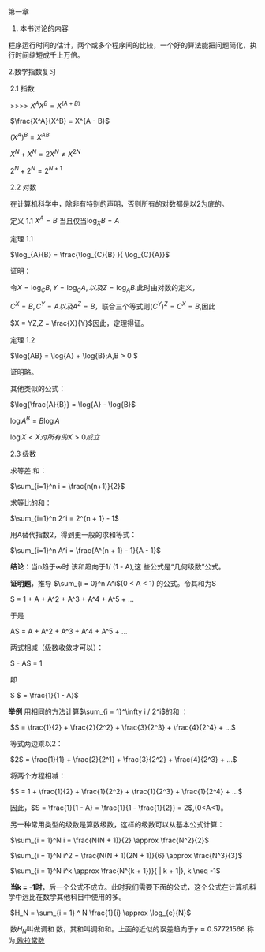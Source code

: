 第一章

1. 本书讨论的内容

​	程序运行时间的估计，两个或多个程序间的比较，一个好的算法能把问题简化，执行时间缩短成千上万倍。

   2.数学指数复习

​	2.1 指数

​		>>>>					$X^AX^B = X^{(A + B)}$

​							$\frac{X^A}{X^B} = X^{A - B}$

​							$(X^A)^B = X^{AB}$

​							$X^N + X^N = 2X^N  \neq X^{2N}$

​							$2^N + 2^N = 2^{N + 1}$

​	2.2 对数

​		在计算机科学中，除非有特别的声明，否则所有的对数都是以2为底的。

​		定义 1.1 $X^A = B$ 当且仅当$\log_{X}{B} = A$ 

​		定理 1.1 

​							$\log_{A}{B} = \frac{\log_{C}{B} }{ \log_{C}{A}}$

​		证明：

​			令$X = \log_{C}{B} , Y = \log_{C}{A},以及Z = \log_{A}{B}$.此时由对数的定义，

​			$C^X = B, C^Y = A 以及A^Z = B，$联合三个等式则$(C^Y)^Z = C^X = B$,因此

​			$X = YZ,Z = \frac{X}{Y}$因此，定理得证。

​		定理 1.2

​							$\log{AB} = \log{A} + \log{B};A,B > 0 $

​		证明略。

​		其他类似的公式：

​							$\log{\frac{A}{B}} = \log{A} - \log{B}$

​							$\log{A^B} =  B\log{A}$

​							$\log{X} < X 对所有的 X > 0 成立$

​	2.3 级数

​		求等差 和：

​							$\sum_{i=1}^n  i  = \frac{n(n+1)}{2}$		

​		求等比的和：

​							$\sum_{i=1}^n 2^i = 2^{n + 1} - 1$	

​		用A替代指数2，得到更一般的求和等式：

​							$\sum_{i=1}^n  A^i = \frac{A^{n + 1} - 1}{A - 1}$		

​			  **结论**：当n趋于$\infty$时 该和趋向于1/ (1 - A),这 些公式是“几何级数”公式。

​		**证明题**，推导 $\sum_{i = 0}^n A^i$(0 < A < 1) 的公式。令其和为S

​							S = 1 + A + A^2 + A^3 + A^4 + A^5 + ... 

​			于是

​							AS = A + A^2 + A^3 + A^4 + A^5 + ...

​			两式相减（级数收敛才可以）：

​							S - AS = 1

​			即 

​						        S $  = \frac{1}{1 - A}$

**举例** 用相同的方法计算$\sum_{i = 1}^\infty i / 2^i$的和 ：	

​							$S = \frac{1}{2} + \frac{2}{2^2} + \frac{3}{2^3} + \frac{4}{2^4} + ...$

​			 等式两边乘以2：

​							$2S = \frac{1}{1} + \frac{2}{2^1} + \frac{3}{2^2} + \frac{4}{2^3} + ...$

​			 将两个方程相减：

​							 $S = 1 + \frac{1}{2} + \frac{1}{2^2} + \frac{1}{2^3} + \frac{1}{2^4} + ...$

​			 因此，$S =  \frac{1}{1 - A} = \frac{1}{1 - \frac{1}{2}} = 2$,(0<A<1)。

​		另一种常用类型的级数是算数级数，这样的级数可以从基本公式计算：

​							$\sum_{i = 1}^N i = \frac{N(N + 1)}{2} \approx \frac{N^2}{2}$

​							$\sum_{i = 1}^N i^2 = \frac{N(N + 1)(2N + 1)}{6} \approx \frac{N^3}{3}$	

​							$\sum_{i = 1}^N i^k   \approx \frac{N^{k + 1})}{ | k + 1|}, k \neq -1$

​	 		**当k = -1时**，后一个公式不成立。此时我们需要下面的公式，这个公式在计算机科学中远比在数学其他科目中使用的多。

​							$H_N = \sum_{i  = 1} ^ N \frac{1}{i} \approx \log_{e}{N}$

​			数$H_N$叫做调和 数，其和叫调和和。上面的近似的误差趋向于$\gamma \approx 0.57721566$  称为[ 欧拉常数](https://baike.so.com/doc/2970819-3133861.html)

